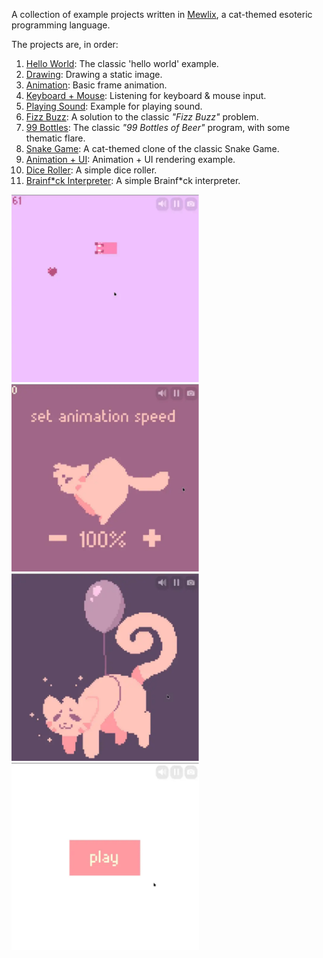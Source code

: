 A collection of example projects written in [Mewlix](https://github.com/kbmackenzie/mewlix), a cat-themed esoteric programming language.

The projects are, in order:

1. [Hello World][1]: The classic 'hello world' example.
2. [Drawing][2]: Drawing a static image.
3. [Animation][3]: Basic frame animation.
4. [Keyboard + Mouse][4]: Listening for keyboard & mouse input.
5. [Playing Sound][5]: Example for playing sound.
6. [Fizz Buzz][6]: A solution to the classic *"Fizz Buzz"* problem.
7. [99 Bottles][7]: The classic *"99 Bottles of Beer"* program, with some thematic flare.
8. [Snake Game][8]: A cat-themed clone of the classic Snake Game.
9. [Animation + UI][9]: Animation + UI rendering example.
10. [Dice Roller][10]: A simple dice roller.
11. [Brainf\*ck Interpreter][11]: A simple Brainf\*ck interpreter.

<p float="left">
  <a href="./08 - snake game">
    <img width="300" height="300" src="./previews/mewlix-snake.webp" alt="Snake game example.">
  </a>
  <a href="./09 - animation + ui">
    <img width="300" height="300" src="./previews/mewlix-anim.webp" alt="Animation + UI example.">
  </a>
  <a href="./03 - animation">
    <img width="300" height="300" src="./previews/mewlix-balloon.webp" alt="Animation example.">
  </a>
  <a href="./05 - playing sound">
    <img width="300" height="300" src="./previews/mewlix-button.webp" alt="Button example.">
  </a>
</p>

[1]: ./01&#32;-&#32;hello&#32;world
[2]: ./02&#32;-&#32;drawing
[3]: ./03&#32;-&#32;animation
[4]: ./04&#32;-&#32;keyboard&#32;+&#32;mouse
[5]: ./05&#32;-&#32;playing&#32;sound
[6]: ./06&#32;-&#32;fizzbuzz
[7]: ./07&#32;-&#32;99&#32;bottles
[8]: ./08&#32;-&#32;snake&#32;game
[9]: ./09&#32;-&#32;animation&#32;+&#32;ui
[10]: ./10&#32;-&#32;dice&#32;roller
[11]: ./11&#32;-&#32;bf&#32;interpreter

